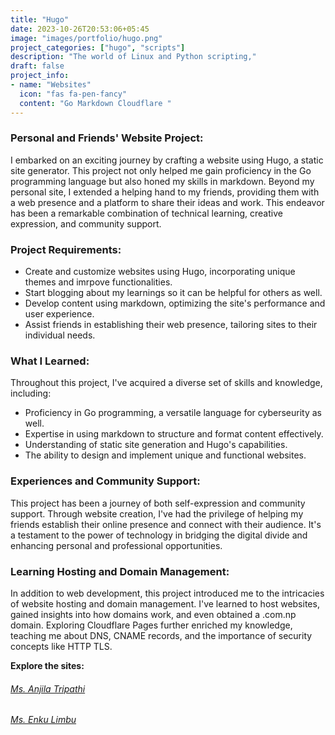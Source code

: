 ```yaml
---
title: "Hugo"
date: 2023-10-26T20:53:06+05:45
image: "images/portfolio/hugo.png"
project_categories: ["hugo", "scripts"]
description: "The world of Linux and Python scripting,"
draft: false
project_info:
- name: "Websites"
  icon: "fas fa-pen-fancy"
  content: "Go Markdown Cloudflare "
---
```




### Personal and Friends' Website Project:

I embarked on an exciting journey by crafting a website using Hugo, a static site generator. This project not only helped me gain proficiency in the Go programming language but also honed my skills in markdown. Beyond my personal site, I extended a helping hand to my friends, providing them with a web presence and a platform to share their ideas and work. This endeavor has been a remarkable combination of technical learning, creative expression, and community support.

### Project Requirements:

- Create and customize websites using Hugo, incorporating unique themes and imrpove functionalities.
- Start blogging about my learnings so it can be helpful for others as well.
- Develop content using markdown, optimizing the site's performance and user experience.
- Assist friends in establishing their web presence, tailoring sites to their individual needs.

### What I Learned:

Throughout this project, I've acquired a diverse set of skills and knowledge, including:

- Proficiency in Go programming, a versatile language for cyberseurity as well.
- Expertise in using markdown to structure and format content effectively.
- Understanding of static site generation and Hugo's capabilities.
- The ability to design and implement unique and functional websites.

### Experiences and Community Support:

This project has been a journey of both self-expression and community support. Through website creation, I've had the privilege of helping my friends establish their online presence and connect with their audience. It's a testament to the power of technology in bridging the digital divide and enhancing personal and professional opportunities.


### Learning Hosting and Domain Management:

In addition to web development, this project introduced me to the intricacies of website hosting and domain management. I've learned to host websites, gained insights into how domains work, and even obtained a .com.np domain. Exploring Cloudflare Pages further enriched my knowledge, teaching me about DNS, CNAME records, and the importance of security concepts like HTTP TLS.

**Explore the sites:**

###### [Ms. Anjila Tripathi](https://anjila.pages.dev)

###### [Ms. Enku Limbu](https://indulimbu.com.np)


